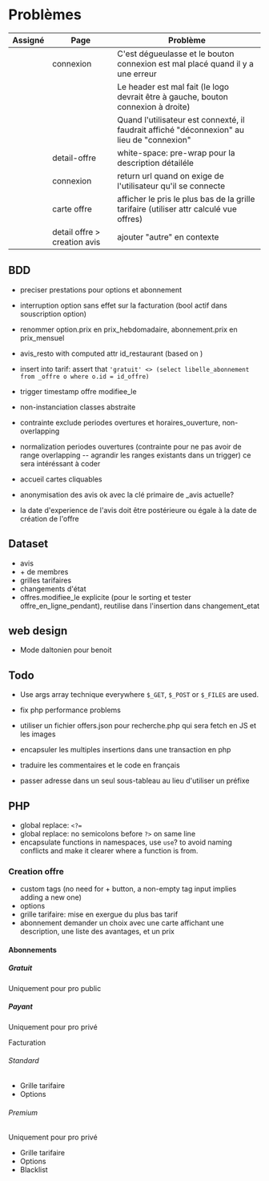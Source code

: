 # Problèmes

Assigné|Page|Problème
-|-|-
||connexion|C'est dégueulasse et le bouton connexion est mal placé quand il y a une erreur
|||Le header est mal fait (le logo devrait être à gauche, bouton connexion à droite)
|||Quand l'utilisateur est connexté, il faudrait affiché "déconnexion" au lieu de "connexion"
||detail-offre|white-space: pre-wrap pour la description détailéle
||connexion|return url quand on exige de l'utilisateur qu'il se connecte
||carte offre|afficher le pris le plus bas de la grille tarifaire (utiliser attr calculé vue offres)
||detail offre > creation avis|ajouter "autre" en contexte

## BDD

- preciser prestations pour options et abonnement
- interruption option sans effet sur la facturation (bool actif dans souscription option)
- renommer option.prix en prix_hebdomadaire, abonnement.prix en prix_mensuel
- avis_resto with computed attr id_restaurant (based on )
- insert into tarif: assert that `'gratuit' <> (select libelle_abonnement from _offre o where o.id = id_offre)`
- trigger timestamp offre modifiee_le
- non-instanciation classes abstraite
- contrainte exclude periodes overtures et horaires_ouverture, non-overlapping
- normalization periodes ouvertures (contrainte pour ne pas avoir de range overlapping -- agrandir les ranges existants dans un trigger) ce sera intéréssant à coder
- accueil cartes cliquables

- anonymisation des avis ok avec la clé primaire de _avis actuelle?

- la date d'experience de l'avis doit être postérieure ou égale à la date de création de l'offre

## Dataset

- avis
- \+ de membres
- grilles tarifaires
- changements d'état
- offres.modifiee_le explicite (pour le sorting et tester offre_en_ligne_pendant), reutilise dans l'insertion dans changement_etat

## web design

- Mode daltonien pour benoit

## Todo

- Use args array technique everywhere `$_GET`, `$_POST` or `$_FILES` are used.
- fix php performance problems

- utiliser un fichier offers.json pour recherche.php qui sera fetch en JS et les images
- encapsuler les multiples insertions dans une transaction en php

- traduire les commentaires et le code en français

- passer adresse dans un seul sous-tableau au lieu d'utiliser un préfixe

## PHP

- global replace: `<?=`
- global replace: no semicolons before `?>` on same line
- encapsulate functions in namespaces, use `use`? to avoid naming conflicts and make it clearer where a function is from.

### Creation offre

- custom tags (no need for + button, a non-empty tag input implies adding a new one)
- options
- grille tarifaire: mise en exergue du plus bas tarif
- abonnement demander un choix avec une carte affichant une description, une liste des avantages, et un prix

#### Abonnements

##### Gratuit

Uniquement pour pro public

##### Payant

Uniquement pour pro privé

Facturation

###### Standard

- Grille tarifaire
- Options

###### Premium

Uniquement pour pro privé

- Grille tarifaire
- Options
- Blacklist

